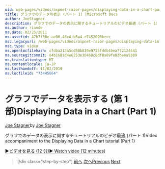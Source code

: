 ```yaml
---
uid: web-pages/videos/aspnet-razor-pages/displaying-data-in-a-chart-part-1
title: グラフでのデータの表示 (パート 1) |Microsoft Docs
author: JoeStagner
description: グラフでのデータの表示に関するチュートリアルのビデオ最適 (パート 1)
ms.author: riande
ms.date: 02/25/2011
ms.assetid: 47b7f30e-ae86-46e4-b5a4-e7452093becc
msc.legacyurl: /web-pages/videos/aspnet-razor-pages/displaying-data-in-a-chart-part-1
msc.type: video
ms.openlocfilehash: cfdba213a5cd50b839e9725f4db4bea772124441
ms.sourcegitcommit: 84b1681d4e6253e30468c8df8a09fe03beea9309
ms.translationtype: MT
ms.contentlocale: ja-JP
ms.lasthandoff: 11/02/2019
ms.locfileid: "73445664"
---
```

# <a name="displaying-data-in-a-chart-part-1"></a><span data-ttu-id="0b114-103">グラフでデータを表示する (第 1 部)</span><span class="sxs-lookup"><span data-stu-id="0b114-103">Displaying Data in a Chart (Part 1)</span></span>

<span data-ttu-id="0b114-104">[Joe Stagner](https://github.com/JoeStagner)</span><span class="sxs-lookup"><span data-stu-id="0b114-104">by [Joe Stagner](https://github.com/JoeStagner)</span></span>

<span data-ttu-id="0b114-105">グラフでのデータの表示に関するチュートリアルのビデオ最適 (パート 1)</span><span class="sxs-lookup"><span data-stu-id="0b114-105">Video accompaniment to the Displaying Data in a Chart tutorial (Part 1)</span></span>

<span data-ttu-id="0b114-106">[&#9654;ビデオを見る (12 分)](https://channel9.msdn.com/Blogs/ASP-NET-Site-Videos/displaying-data-in-a-chart-(part-1))</span><span class="sxs-lookup"><span data-stu-id="0b114-106">[&#9654; Watch video (12 minutes)](https://channel9.msdn.com/Blogs/ASP-NET-Site-Videos/displaying-data-in-a-chart-(part-1))</span></span>

> [!div class="step-by-step"]
> <span data-ttu-id="0b114-107">[前へ](displaying-data-in-a-grid.md)
> [次へ](displaying-data-in-a-chart-part-2.md)</span><span class="sxs-lookup"><span data-stu-id="0b114-107">[Previous](displaying-data-in-a-grid.md)
[Next](displaying-data-in-a-chart-part-2.md)</span></span>
